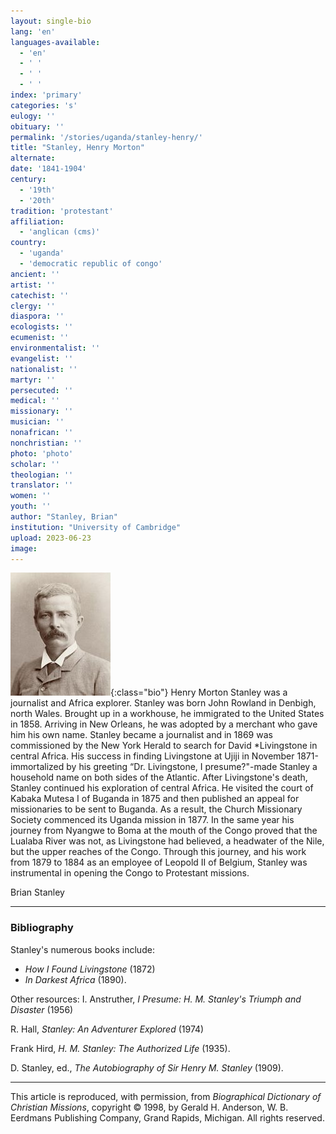```yaml
---
layout: single-bio
lang: 'en'
languages-available:
  - 'en'
  - ' '
  - ' '
  - ' '
index: 'primary'
categories: 's'
eulogy: ''
obituary: ''
permalink: '/stories/uganda/stanley-henry/'
title: "Stanley, Henry Morton"
alternate:
date: '1841-1904'
century:
  - '19th'
  - '20th'
tradition: 'protestant'
affiliation:
  - 'anglican (cms)'
country:
  - 'uganda'
  - 'democratic republic of congo'
ancient: ''
artist: ''
catechist: ''
clergy: ''
diaspora: ''
ecologists: ''
ecumenist: ''
environmentalist: ''
evangelist: ''
nationalist: ''
martyr: ''
persecuted: ''
medical: ''
missionary: ''
musician: ''
nonafrican: ''
nonchristian: ''
photo: 'photo'
scholar: ''
theologian: ''
translator: ''
women: ''
youth: ''
author: "Stanley, Brian"
institution: "University of Cambridge"
upload: 2023-06-23
image:
---
```


![Henry Morton Stanley](\images\bio-pics\uganda\stanley-henry\stanley-henry.jpg){:class="bio"}
Henry Morton Stanley was a  journalist and Africa explorer. Stanley was born John Rowland in Denbigh, north Wales. Brought up in a workhouse, he immigrated to the United States in 1858. Arriving in New Orleans, he was adopted by a merchant who gave him his own name. Stanley became a journalist and in 1869 was commissioned by the New York Herald to search for David *Livingstone in central Africa. His success in finding Livingstone at Ujiji in November 1871-immortalized by his greeting “Dr. Livingstone, I presume?"-made Stanley a household name on both sides of the Atlantic. After Livingstone's death, Stanley continued his exploration of central Africa. He visited the court of Kabaka Mutesa I of Buganda in 1875 and then published an appeal for missionaries to be sent to Buganda. As a result, the Church Missionary Society commenced its Uganda mission in 1877. In the same year his journey from Nyangwe to Boma at the mouth of the Congo proved that the Lualaba River was not, as Livingstone had believed, a headwater of the Nile, but the upper reaches of the Congo. Through this journey, and his work from 1879 to 1884 as an employee of Leopold II of Belgium, Stanley was instrumental in opening the Congo to Protestant missions.

Brian Stanley

---
### Bibliography
Stanley's numerous books include:
+ *How I Found Livingstone* (1872)  
+ *In Darkest Africa* (1890).

Other resources:
I. Anstruther, *I Presume: H. M. Stanley's Triumph and Disaster* (1956)

R. Hall, *Stanley: An Adventurer Explored* (1974)

Frank Hird, *H. M. Stanley: The Authorized Life* (1935).

D. Stanley, ed., *The Autobiography of Sir Henry M. Stanley* (1909).

---

This article is reproduced, with permission, from *Biographical Dictionary of Christian Missions*, copyright © 1998, by Gerald H. Anderson, W. B. Eerdmans Publishing Company, Grand Rapids, Michigan. All rights reserved.
